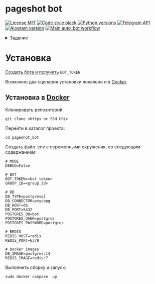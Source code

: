 # pageshot bot
[![License MIT](https://img.shields.io/badge/licence-MIT-green)](https://opensource.org/license/mit/)
[![Code style black](https://img.shields.io/badge/code%20style-black-black)](https://github.com/psf/black)
[![Python versions](https://img.shields.io/badge/python-3.11-blue)](#)
[![Telegram API](https://img.shields.io/badge/Telegram%20Bot%20API-6.9-blue?logo=telegram)](https://core.telegram.org/bots/api)
[![Aiogram version](https://img.shields.io/badge/Aiogram-3.1.1-blue)](https://aiogram.dev/)
[![Main auto_bot workflow](https://github.com/andprov/auto_bot/actions/workflows/main.yml/badge.svg)](https://github.com/andprov/auto_bot/actions/workflows/main.yml)


<details> 
  <summary>Задание</summary>
Напиши клон телеграм-бота @siteshot_bot, который присылает скриншот вебстраницы в ответ на присланную боту ссылку.


### Технические требования
1. Бот должен быть написан на языке Python
2. Все настройки бот должен брать из переменных окружения или .env
файла
3. Бот и необходимые ему сервисы должны разворачиваться в контейнерах
с помощью Docker Compose
4. Зависимости бота указаны в requirements.txt с версиями или с помощью
инструментов вроде Poetry
5. Для бота есть инструкция по его развёртыванию в README.md проекта
6. Бот логгирует свою работу с использованием библиотеки logging или
loguru
7. Перезапуск контейнеров не должен приводить к потере данных
8. (бонус +1 балл) Процесс получения скриншота не должен блокировать
работу бота (бот должен продолжать отвечать на сообщения от других
пользователей)

### Функциональные требования
1. Бот работает и в личных сообщениях и при добавлении в чат.
2. По команде /start бот встречает пользователя сообщением-приветствием,
которое рассказывает о функционале бота.
3. При получении сообщения с ссылкой, бот присылает сообщение-
заглушку, о том что запрос принят, и запускает процесс получения
скриншота в фоне.
4. Когда скриншот получен, бот редактирует сообщение-заглушку:
a. Прикрепляет скриншот к сообщению
b. Заменяет текст сообщения на заголовок сайта, URL и время обработки
страницы
c. (бонус 1 балл) добавляет к сообщению кнопку “Подробнее”, которая
показывает WHOIS сайта
5. Скриншоты бот так же сохраняет в файловую систему. В имени файла
обязательно должны быть: дата запроса, user_id пользователя, домен из
url запроса.
6. (бонус 5 баллов) Бот сохраняет статистику о своей работе в базу данных -
PostgreSQL или ClickHouse
7. (бонус 1 балл) Бот позволяет выбрать язык работы - русский или
английский. После переключения языка все последующие сообщения от
бота выводятся на выбранном языке.

</details>


# Установка
[Создать бота и получить](https://core.telegram.org/bots#how-do-i-create-a-bot) `BOT_TOKEN`

Возможно два сценария установки локально и в [Docker](https://docs.docker.com/engine/install/).


## Установка в  [Docker](https://docs.docker.com/engine/install/)

Клонировать репозиторий:
```shell
git clone <https or SSH URL>
```

Перейти в каталог проекта:
```shell
cd pageshot_bot
```

Создать файл .env с переменными окружения, со следующим содержанием:
```shell
# MODE
DEBUG=False

# BOT
BOT_TOKEN=<bot_token>
GROUP_ID=<group_id>

# DB
DB_TYPE=postgresql
DB_CONNECTOR=psycopg
DB_HOST=db
DB_PORT=5432
POSTGRES_DB=bot
POSTGRES_USER=postgres
POSTGRES_PASSWORD=postgres

# REDIS
REDIS_HOST=redis
REDIS_PORT=6379

# Docker images
DB_IMAGE=postgres:14
REDIS_IMAGE=redis:7
```

Выполнить сборку и запуск:
```shell
sudo docker compose  up
```